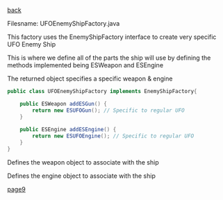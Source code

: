 [back](./page04.md)

Filesname: UFOEnemyShipFactory.java

This factory uses the EnemyShipFactory interface to create very specific UFO Enemy Ship

This is where we define all of the parts the ship will use by defining the methods implemented being ESWeapon and ESEngine

The returned object specifies a specific weapon & engine

```java
public class UFOEnemyShipFactory implements EnemyShipFactory{

	public ESWeapon addESGun() {
		return new ESUFOGun(); // Specific to regular UFO
	}
	
	public ESEngine addESEngine() {
		return new ESUFOEngine(); // Specific to regular UFO
	}
}
```

Defines the weapon object to associate with the ship

Defines the engine object to associate with the ship


[page9](./page06.md)
